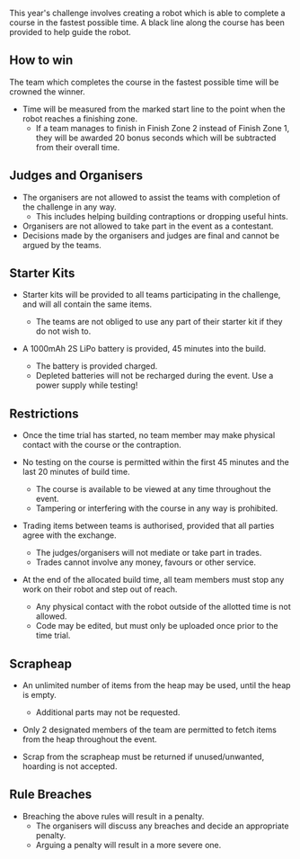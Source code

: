 This year's challenge involves creating a robot which is able to complete a course in the fastest possible time. A black line along the course has been provided to help guide the robot.

## How to win
The team which completes the course in the fastest possible time will be crowned the winner.
* Time will be measured from the marked start line to the point when the robot reaches a finishing zone.
    * If a team manages to finish in Finish Zone 2 instead of Finish Zone 1, they will be awarded 20 bonus seconds which will be subtracted from their overall time.

## Judges and Organisers
* The organisers are not allowed to assist the teams with completion of the challenge in any way. 
    * This includes helping building contraptions or dropping useful hints.
* Organisers are not allowed to take part in the event as a contestant.
* Decisions made by the organisers and judges are final and cannot be argued by the teams.

## Starter Kits
* Starter kits will be provided to all teams participating in the challenge, and will all contain the same items.
    * The teams are not obliged to use any part of their starter kit if they do not wish to.


* A 1000mAh 2S LiPo battery is provided, 45 minutes into the build. 
    * The battery is provided charged. 
    * Depleted batteries will not be recharged during the event. Use a power supply while testing!

## Restrictions
* Once the time trial has started, no team member may make physical contact with the course or the contraption.

* No testing on the course is permitted within the first 45 minutes and the last 20 minutes of build time.
    * The course is available to be viewed at any time throughout the event.
    * Tampering or interfering with the course in any way is prohibited.

* Trading items between teams is authorised, provided that all parties agree with the exchange.
    * The judges/organisers will not mediate or take part in trades.
    * Trades cannot involve any money, favours or other service.

* At the end of the allocated build time, all team members must stop any work on their robot and step out of reach. 
   * Any physical contact with the robot outside of the allotted time is not allowed.
   * Code may be edited, but must only be uploaded once prior to the time trial. 

## Scrapheap
* An unlimited number of items from the heap may be used, until the heap is empty.
    * Additional parts may not be requested.

* Only 2 designated members of the team are permitted to fetch items from the heap throughout the event.

* Scrap from the scrapheap must be returned if unused/unwanted, hoarding is not accepted.

## Rule Breaches
* Breaching the above rules will result in a penalty.
    * The organisers will discuss any breaches and decide an appropriate penalty.
    * Arguing a penalty will result in a more severe one. 